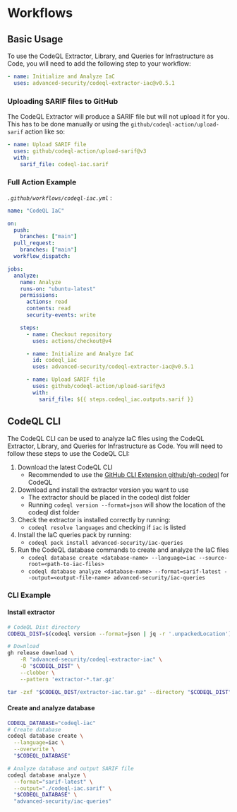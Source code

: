 # Workflows

## Basic Usage

To use the CodeQL Extractor, Library, and Queries for Infrastructure as Code, you will need to add the following step to your workflow:

```yaml
- name: Initialize and Analyze IaC
  uses: advanced-security/codeql-extractor-iac@v0.5.1
```

### Uploading SARIF files to GitHub

The CodeQL Extractor will produce a SARIF file but will not upload it for you.
This has to be done manually or using the `github/codeql-action/upload-sarif` action like so:

```yaml
- name: Upload SARIF file
  uses: github/codeql-action/upload-sarif@v3
  with:
    sarif_file: codeql-iac.sarif
```

### Full Action Example

_`.github/workflows/codeql-iac.yml`_ :

```yaml
name: "CodeQL IaC"

on:
  push:
    branches: ["main"]
  pull_request:
    branches: ["main"]
  workflow_dispatch:

jobs:
  analyze:
    name: Analyze
    runs-on: "ubuntu-latest"
    permissions:
      actions: read
      contents: read
      security-events: write

    steps:
      - name: Checkout repository
        uses: actions/checkout@v4

      - name: Initialize and Analyze IaC
        id: codeql_iac
        uses: advanced-security/codeql-extractor-iac@v0.5.1

      - name: Upload SARIF file
        uses: github/codeql-action/upload-sarif@v3
        with:
          sarif_file: ${{ steps.codeql_iac.outputs.sarif }}
```

## CodeQL CLI

The CodeQL CLI can be used to analyze IaC files using the CodeQL Extractor, Library, and Queries for Infrastructure as Code. You will need to follow these steps to use the CodeQL CLI:

1. Download the latest CodeQL CLI
   - Recommended to use the [GitHub CLI Extension github/gh-codeql](https://github.com/github/gh-codeql) for CodeQL
2. Download and install the extractor version you want to use
   - The extractor should be placed in the codeql dist folder
   - Running `codeql version --format=json` will show the location of the codeql dist folder
3. Check the extractor is installed correctly by running:
   - `codeql resolve languages` and checking if `iac` is listed
4. Install the IaC queries pack by running:
   - `codeql pack install advanced-security/iac-queries`
5. Run the CodeQL database commands to create and analyze the IaC files
   - `codeql database create <database-name> --language=iac --source-root=<path-to-iac-files>`
   - `codeql database analyze <database-name> --format=sarif-latest --output=<output-file-name> advanced-security/iac-queries`

### CLI Example

#### Install extractor

```bash
# CodeQL Dist directory
CODEQL_DIST=$(codeql version --format=json | jq -r '.unpackedLocation')

# Download
gh release download \
    -R "advanced-security/codeql-extractor-iac" \
    -D "$CODEQL_DIST" \
    --clobber \
    --pattern 'extractor-*.tar.gz'

tar -zxf "$CODEQL_DIST/extractor-iac.tar.gz" --directory "$CODEQL_DIST"
```

#### Create and analyze database

```bash
CODEQL_DATABASE="codeql-iac"
# Create database
codeql database create \
  --language=iac \
  --overwrite \
  "$CODEQL_DATABASE"

# Analyze database and output SARIF file
codeql database analyze \
  --format="sarif-latest" \
  --output="./codeql-iac.sarif" \
  "$CODEQL_DATABASE" \
  "advanced-security/iac-queries"
```
